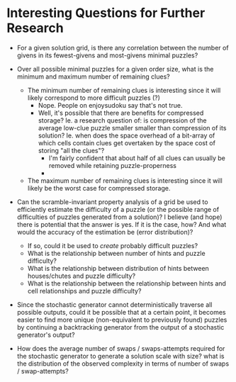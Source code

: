 # Interesting Questions for Further Research

- For a given solution grid, is there any correlation between the number of givens in its fewest-givens and most-givens minimal puzzles?
- Over all possible minimal puzzles for a given order size, what is the minimum and maximum number of remaining clues?
  - The minimum number of remaining clues is interesting since it will likely correspond to more difficult puzzles (?)
    - Nope. People on enjoysudoku say that's not true.
    - Well, it's possible that there are benefits for compressed storage? Ie. a research question of: is compression of the average low-clue puzzle smaller smaller than compression of its solution? Ie. when does the space overhead of a bit-array of which cells contain clues get overtaken by the space cost of storing "all the clues"?
      - I'm fairly confident that about half of all clues can usually be removed while retaining puzzle-properness
      -
  - The maximum number of remaining clues is interesting since it will likely be the worst case for compressed storage.

- Can the scramble-invariant property analysis of a grid be used to efficiently estimate the difficulty of a puzzle (or the possible range of difficulties of puzzles generated from a solution)? I believe (and hope) there is potential that the answer is yes. If it is the case, how? And what would the accuracy of the estimation be (error distribution)?
  - If so, could it be used to _create_ probably difficult puzzles?
  - What is the relationship between number of hints and puzzle difficulty?
  - What is the relationship between distribution of hints between houses/chutes and puzzle difficulty?
  - What is the relationship between the relationship between hints and cell relationships and puzzle difficulty?

- Since the stochastic generator cannot deterministically traverse all possible outputs, could it be possible that at a certain point, it becomes easier to find more unique (non-equivalent to previously found) puzzles by continuing a backtracking generator from the output of a stochastic generator's output?

- How does the average number of swaps / swaps-attempts required for the stochastic generator to generate a solution scale with size? what is the distribution of the observed complexity in terms of number of swaps / swap-attempts?